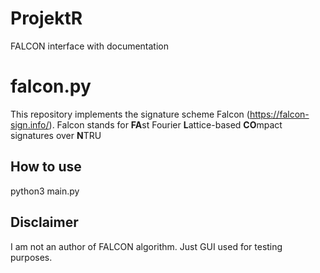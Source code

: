 # ProjektR
FALCON interface with documentation

# falcon.py

This repository implements the signature scheme Falcon (https://falcon-sign.info/).
Falcon stands for **FA**st Fourier **L**attice-based **CO**mpact signatures over **N**TRU

## How to use

python3 main.py

## Disclaimer

I am not an author of FALCON algorithm. Just GUI used for testing purposes.
